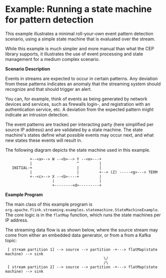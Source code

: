 Example: Running a state machine for pattern detection
======================================================

This example illustrates a minimal roll-your-own event pattern detection scenario,
using a simple state machine that is evaluated over the stream.

While this example is much simpler and more manual than what the CEP library supports,
it illustrates the use of event processing and state management for a medium
complex scenario.

**Scenario Description**

Events in streams are expected to occur in certain patterns. Any deviation from
these patterns indicates an anomaly that the streaming system should recognize and that
should trigger an alert.

You can, for example, think of events as being generated by network devices and services,
such as firewalls login-, and registration with an authentication service, etc. A deviation
from the expected pattern might indicate an intrusion detection.

The event patterns are tracked per interacting party (here simplified per source IP address)
and are validated by a state machine. The state machine's states define what possible
events may occur next, and what new states these events will result in.

The following diagram depicts the state machine used in this example.

```
           +--<a>--> W --<b>--> Y --<e>---+
           |                    ^         |
   INITIAL-+                    |         |
           |                    |         +--> (Z) -----<g>---> TERM
           +--<c>--> X --<b>----+         |
                     |                    |
                     +--------<d>---------+
```

**Example Program**

The main class of this example program is `org.apache.flink.streaming.examples.statemachine.StateMachineExample`.
The core logic is in the `flatMap` function, which runs the state machines per IP address.

The streaming data flow is as shown below, where the source stream may come from either
an embedded data generator, or from a from a Kafka topic:

```
 [ stream partition 1] --> source --> partition -+---> flatMap(state machine) --> sink
                                            \/
                                            /\
 [ stream partition 2] --> source --> partition -+---> flatMap(state machine) --> sink
```


